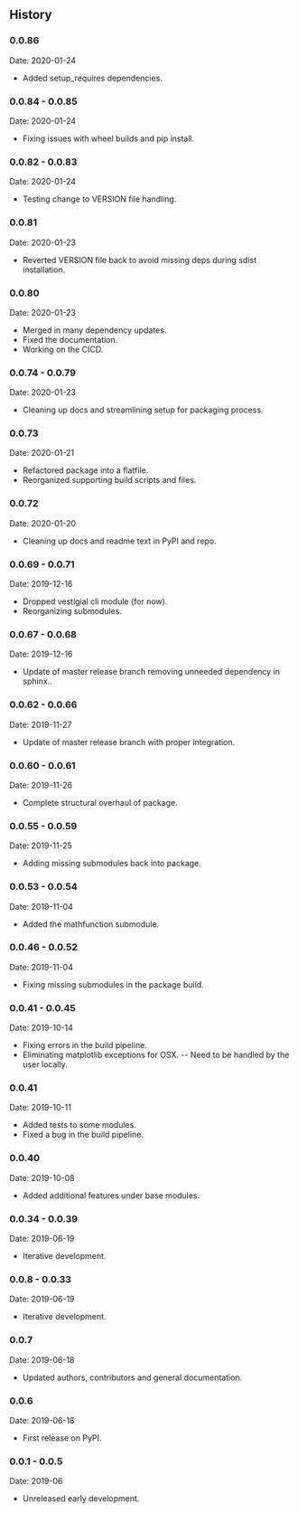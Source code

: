 ## History


### 0.0.86

Date: 2020-01-24

-   Added setup_requires dependencies.

### 0.0.84 - 0.0.85

Date: 2020-01-24

-   Fixing issues with wheel builds and pip install.

### 0.0.82 - 0.0.83

Date: 2020-01-24

-   Testing change to VERSION file handling.

### 0.0.81

Date: 2020-01-23

-   Reverted VERSION file back to avoid missing deps during sdist installation.

### 0.0.80

Date: 2020-01-23

-   Merged in many dependency updates.
-   Fixed the documentation.
-   Working on the CICD.

### 0.0.74 - 0.0.79

Date: 2020-01-23

-   Cleaning up docs and streamlining setup for packaging process.

### 0.0.73

Date: 2020-01-21

-   Refactored package into a flatfile.
-   Reorganized supporting build scripts and files.

### 0.0.72

Date: 2020-01-20

-   Cleaning up docs and readme text in PyPI and repo.

### 0.0.69 - 0.0.71

Date: 2019-12-16

-   Dropped vestigial cli module (for now).
-   Reorganizing submodules.

### 0.0.67 - 0.0.68

Date: 2019-12-16

-   Update of master release branch removing unneeded dependency in
    sphinx..

### 0.0.62 - 0.0.66

Date: 2019-11-27

-   Update of master release branch with proper integration.

### 0.0.60 - 0.0.61

Date: 2019-11-26

-   Complete structural overhaul of package.

### 0.0.55 - 0.0.59

Date: 2019-11-25

-   Adding missing submodules back into package.

### 0.0.53 - 0.0.54

Date: 2019-11-04

-   Added the mathfunction submodule.

### 0.0.46 - 0.0.52

Date: 2019-11-04

-   Fixing missing submodules in the package build.

### 0.0.41 - 0.0.45

Date: 2019-10-14

-   Fixing errors in the build pipeline.
-   Eliminating matplotlib exceptions for OSX. -- Need to be handled by
    the user locally.

### 0.0.41

Date: 2019-10-11

-   Added tests to some modules.
-   Fixed a bug in the build pipeline.

### 0.0.40

Date: 2019-10-08

-   Added additional features under base modules.

### 0.0.34 - 0.0.39

Date: 2019-06-19

-   Iterative development.

### 0.0.8 - 0.0.33

Date: 2019-06-19

-   Iterative development.

### 0.0.7

Date: 2019-06-18

-   Updated authors, contributors and general documentation.

### 0.0.6

Date: 2019-06-18

-   First release on PyPI.

### 0.0.1 - 0.0.5

Date: 2019-06

-   Unreleased early development.
